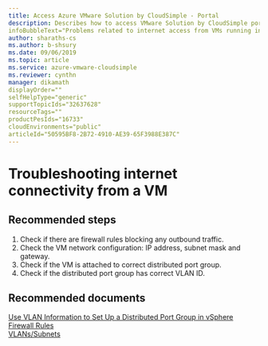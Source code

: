 ```yaml
--- 
title: Access Azure VMware Solution by CloudSimple - Portal 
description: Describes how to access VMware Solution by CloudSimple portal from Azure portal
infoBubbleText="Problems related to internet access from VMs running in the Private Cloud"
author: sharaths-cs 
ms.author: b-shsury 
ms.date: 09/06/2019 
ms.topic: article 
ms.service: azure-vmware-cloudsimple 
ms.reviewer: cynthn 
manager: dikamath
displayOrder=""
selfHelpType="generic"
supportTopicIds="32637628"
resourceTags=""
productPesIds="16733"
cloudEnvironments="public"
articleId="50595BF8-2B72-4910-AE39-65F3988E387C"
---
```


# Troubleshooting internet connectivity from a VM 

## **Recommended steps**

1. Check if there are firewall rules blocking any outbound traffic. <br>
2. Check the VM network configuration: IP address, subnet mask and gateway. <br>
3. Check if the VM is attached to correct distributed port group. <br>
4. Check if the distributed port group has correct VLAN ID. <br>

## **Recommended documents**

[Use VLAN Information to Set Up a Distributed Port Group in vSphere](https://docs.microsoft.com/en-us/azure/vmware-cloudsimple/create-vlan-subnet#use-vlan-information-to-set-up-a-distributed-port-group-in-vsphere)<br>
[Firewall Rules](https://docs.microsoft.com/en-us/azure/vmware-cloudsimple/firewall#firewall-rules)<br>
[VLANs/Subnets](https://docs.microsoft.com/en-us/azure/vmware-cloudsimple/create-vlan-subnet/)